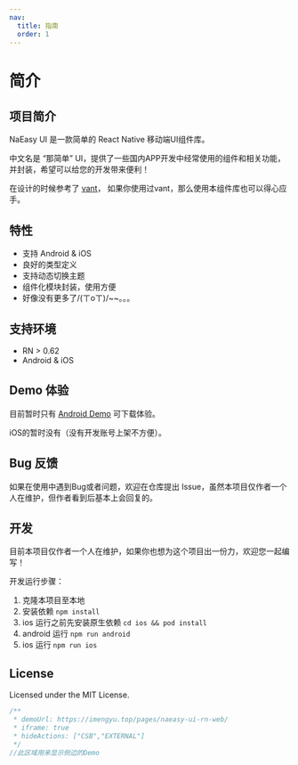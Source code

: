 ```yaml
---
nav:
  title: 指南
  order: 1
---
```


# 简介

## 项目简介

NaEasy UI 是一款简单的 React Native 移动端UI组件库。

中文名是 “那简单” UI，提供了一些国内APP开发中经常使用的组件和相关功能，并封装，希望可以给您的开发带来便利！

在设计的时候参考了 [vant](https://vant-contrib.gitee.io/vant/#/zh-CN)，
如果你使用过vant，那么使用本组件库也可以得心应手。

## 特性

* 支持 Android & iOS
* 良好的类型定义
* 支持动态切换主题
* 组件化模块封装，使用方便
* 好像没有更多了/(ㄒoㄒ)/~~。。。

## 支持环境

* RN > 0.62
* Android & iOS

## Demo 体验

目前暂时只有 [Android Demo](https://pan.baidu.com/s/1ZaEbVAGy1tlxKziLfoZ5IQ?pwd=3isq) 可下载体验。

iOS的暂时没有（没有开发账号上架不方便）。

## Bug 反馈

如果在使用中遇到Bug或者问题，欢迎在仓库提出 Issue，虽然本项目仅作者一个人在维护，但作者看到后基本上会回复的。

## 开发

目前本项目仅作者一个人在维护，如果你也想为这个项目出一份力，欢迎您一起编写！

开发运行步骤：

1. 克隆本项目至本地
2. 安装依赖 `npm install`
3. ios 运行之前先安装原生依赖 `cd ios && pod install`
4. android 运行 `npm run android`
5. ios 运行 `npm run ios`

## License

Licensed under the MIT License.

```jsx | preview
/**
 * demoUrl: https://imengyu.top/pages/naeasy-ui-rn-web/
 * iframe: true
 * hideActions: ["CSB","EXTERNAL"]
 */
//此区域用来显示侧边的Demo
```
